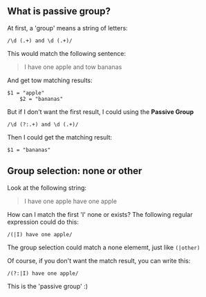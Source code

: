What is passive group?
----------------------
At first, a 'group' means a string of letters:

    /\d (.+) and \d (.+)/

This would match the following sentence:
> I have one apple and tow bananas

And get tow matching results:

    $1 = "apple"
		$2 = "bananas"

But if I don't want the first result, I could using the **Passive Group**

    /\d (?:.+) and \d (.+)/

Then I could get the matching result:

    $1 = "bananas"

Group selection: none or other
------------------------------
Look at the following string:
> I have one apple
> have one apple

How can I match the first 'I' none or exists?
The following regular expression could do this:

    /(|I) have one apple/

The group selection could match a none elememt, just like `(|other)`

Of course, if you don't want the match result, you can write this:

    /(?:|I) have one apple/

This is the 'passive group' :)
